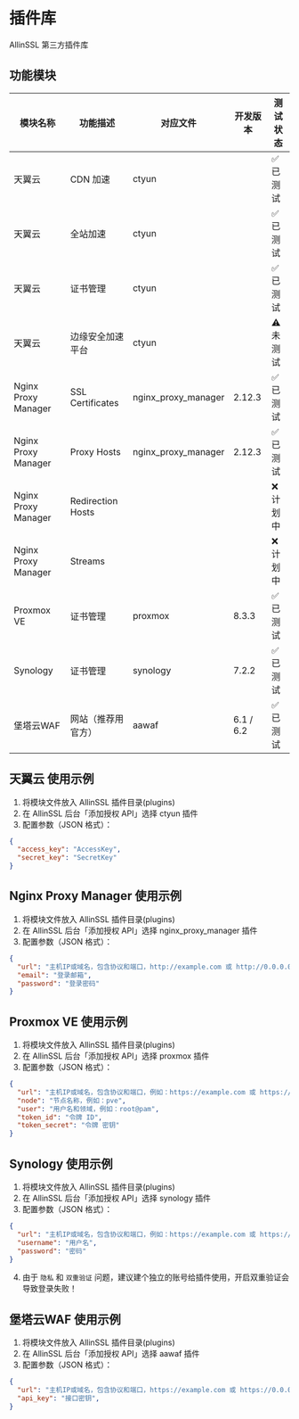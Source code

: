 # 插件库

AllinSSL 第三方插件库

## 功能模块

| 模块名称            | 功能描述          | 对应文件            | 开发版本 | 测试状态  |
| ------------------- | ----------------- | ------------------- | -------- | --------- |
| 天翼云              | CDN 加速          | ctyun               |          | ✅ 已测试 |
| 天翼云              | 全站加速          | ctyun               |          | ✅ 已测试 |
| 天翼云              | 证书管理          | ctyun               |          | ✅ 已测试 |
| 天翼云              | 边缘安全加速平台  | ctyun               |          | ⚠️ 未测试 |
| Nginx Proxy Manager | SSL Certificates  | nginx_proxy_manager | 2.12.3   | ✅ 已测试 |
| Nginx Proxy Manager | Proxy Hosts       | nginx_proxy_manager | 2.12.3   | ✅ 已测试 |
| Nginx Proxy Manager | Redirection Hosts |                     |          | ❌ 计划中 |
| Nginx Proxy Manager | Streams           |                     |          | ❌ 计划中 |
| Proxmox VE          | 证书管理          | proxmox             | 8.3.3    | ✅ 已测试 |
| Synology            | 证书管理          | synology            | 7.2.2    | ✅ 已测试 |
| 堡塔云WAF            | 网站（推荐用官方）         | aawaf            | 6.1 / 6.2    | ✅ 已测试 |


## 天翼云 使用示例

1. 将模块文件放入 AllinSSL 插件目录(plugins)
2. 在 AllinSSL 后台「添加授权 API」选择 ctyun 插件
3. 配置参数（JSON 格式）：

```json
{
  "access_key": "AccessKey",
  "secret_key": "SecretKey"
}
```

## Nginx Proxy Manager 使用示例

1. 将模块文件放入 AllinSSL 插件目录(plugins)
2. 在 AllinSSL 后台「添加授权 API」选择 nginx_proxy_manager 插件
3. 配置参数（JSON 格式）：

```json
{
  "url": "主机IP或域名，包含协议和端口，http://example.com 或 http://0.0.0.0:81",
  "email": "登录邮箱",
  "password": "登录密码"
}
```

## Proxmox VE 使用示例

1. 将模块文件放入 AllinSSL 插件目录(plugins)
2. 在 AllinSSL 后台「添加授权 API」选择 proxmox 插件
3. 配置参数（JSON 格式）：

```json
{
  "url": "主机IP或域名，包含协议和端口，例如：https://example.com 或 https://0.0.0.0:8006",
  "node": "节点名称，例如：pve",
  "user": "用户名和领域，例如：root@pam",
  "token_id": "令牌 ID",
  "token_secret": "令牌 密钥"
}
```

## Synology 使用示例

1. 将模块文件放入 AllinSSL 插件目录(plugins)
2. 在 AllinSSL 后台「添加授权 API」选择 synology 插件
3. 配置参数（JSON 格式）：

```json
{
  "url": "主机IP或域名，包含协议和端口，例如：https://example.com 或 https://0.0.0.0:5001",
  "username": "用户名",
  "password": "密码"
}
```

4.  由于 `隐私` 和 `双重验证` 问题，建议建个独立的账号给插件使用，开启双重验证会导致登录失败！

## 堡塔云WAF 使用示例

1. 将模块文件放入 AllinSSL 插件目录(plugins)
2. 在 AllinSSL 后台「添加授权 API」选择 aawaf 插件
3. 配置参数（JSON 格式）：

```json
{
  "url": "主机IP或域名，包含协议和端口，https://example.com 或 https://0.0.0.0:8379",
  "api_key": "接口密钥",
}
```
